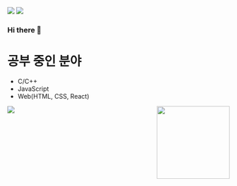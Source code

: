<a href="https://siwonhae.notion.site/HOME-805df9328054431e9da6d738dd2ee2ab" target="_blank"><img src="https://img.shields.io/badge/NOTION-000000?style=flat-square&logo=Notion&logoColor=white"/></a> 
<a href="https://karen0117.tistory.com/" target="_blank"><img src="https://img.shields.io/badge/BLOG-FF5722]?style=flat-square&logo=Blogger]&logoColor=white"/></a> 

### Hi there 👋

# 공부 중인 분야
- C/C++
- JavaScript
- Web(HTML, CSS, React)

<img align='left' src="http://mazassumnida.wtf/api/v2/generate_badge?boj=SiwonHae"> <!-- 백준 티어 -->
<img align='right' src="https://github-readme-stats.vercel.app/api?username=SiwonHae&show_icons=true&theme=graywhite" height="165"> <!-- git stats -->
